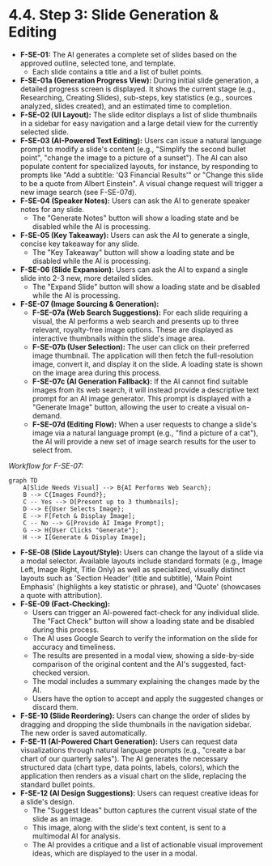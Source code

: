 # 4.4. Step 3: Slide Generation & Editing

*   **F-SE-01:** The AI generates a complete set of slides based on the approved outline, selected tone, and template.
    *   Each slide contains a title and a list of bullet points.
*   **F-SE-01a (Generation Progress View):** During initial slide generation, a detailed progress screen is displayed. It shows the current stage (e.g., Researching, Creating Slides), sub-steps, key statistics (e.g., sources analyzed, slides created), and an estimated time to completion.
*   **F-SE-02 (UI Layout):** The slide editor displays a list of slide thumbnails in a sidebar for easy navigation and a large detail view for the currently selected slide.
*   **F-SE-03 (AI-Powered Text Editing):** Users can issue a natural language prompt to modify a slide's content (e.g., "Simplify the second bullet point", "change the image to a picture of a sunset"). The AI can also populate content for specialized layouts, for instance, by responding to prompts like "Add a subtitle: 'Q3 Financial Results'" or "Change this slide to be a quote from Albert Einstein". A visual change request will trigger a new image search (see F-SE-07d).
*   **F-SE-04 (Speaker Notes):** Users can ask the AI to generate speaker notes for any slide.
    *   The "Generate Notes" button will show a loading state and be disabled while the AI is processing.
*   **F-SE-05 (Key Takeaway):** Users can ask the AI to generate a single, concise key takeaway for any slide.
    *   The "Key Takeaway" button will show a loading state and be disabled while the AI is processing.
*   **F-SE-06 (Slide Expansion):** Users can ask the AI to expand a single slide into 2-3 new, more detailed slides.
    *   The "Expand Slide" button will show a loading state and be disabled while the AI is processing.
*   **F-SE-07 (Image Sourcing & Generation):**
    *   **F-SE-07a (Web Search Suggestions):** For each slide requiring a visual, the AI performs a web search and presents up to three relevant, royalty-free image options. These are displayed as interactive thumbnails within the slide's image area.
    *   **F-SE-07b (User Selection):** The user can click on their preferred image thumbnail. The application will then fetch the full-resolution image, convert it, and display it on the slide. A loading state is shown on the image area during this process.
    *   **F-SE-07c (AI Generation Fallback):** If the AI cannot find suitable images from its web search, it will instead provide a descriptive text prompt for an AI image generator. This prompt is displayed with a "Generate Image" button, allowing the user to create a visual on-demand.
    *   **F-SE-07d (Editing Flow):** When a user requests to change a slide's image via a natural language prompt (e.g., "find a picture of a cat"), the AI will provide a new set of image search results for the user to select from.

*Workflow for F-SE-07:*
```mermaid
graph TD
    A[Slide Needs Visual] --> B{AI Performs Web Search};
    B --> C{Images Found?};
    C -- Yes --> D[Present up to 3 thumbnails];
    D --> E{User Selects Image};
    E --> F[Fetch & Display Image];
    C -- No --> G[Provide AI Image Prompt];
    G --> H{User Clicks "Generate"};
    H --> I[Generate & Display Image];
```

*   **F-SE-08 (Slide Layout/Style):** Users can change the layout of a slide via a modal selector. Available layouts include standard formats (e.g., Image Left, Image Right, Title Only) as well as specialized, visually distinct layouts such as 'Section Header' (title and subtitle), 'Main Point Emphasis' (highlights a key statistic or phrase), and 'Quote' (showcases a quote with attribution).
*   **F-SE-09 (Fact-Checking):**
    *   Users can trigger an AI-powered fact-check for any individual slide. The "Fact Check" button will show a loading state and be disabled during this process.
    *   The AI uses Google Search to verify the information on the slide for accuracy and timeliness.
    *   The results are presented in a modal view, showing a side-by-side comparison of the original content and the AI's suggested, fact-checked version.
    *   The modal includes a summary explaining the changes made by the AI.
    *   Users have the option to accept and apply the suggested changes or discard them.
*   **F-SE-10 (Slide Reordering):** Users can change the order of slides by dragging and dropping the slide thumbnails in the navigation sidebar. The new order is saved automatically.
*   **F-SE-11 (AI-Powered Chart Generation):** Users can request data visualizations through natural language prompts (e.g., "create a bar chart of our quarterly sales"). The AI generates the necessary structured data (chart type, data points, labels, colors), which the application then renders as a visual chart on the slide, replacing the standard bullet points.
*   **F-SE-12 (AI Design Suggestions):** Users can request creative ideas for a slide's design.
    *   The "Suggest Ideas" button captures the current visual state of the slide as an image.
    *   This image, along with the slide's text content, is sent to a multimodal AI for analysis.
    *   The AI provides a critique and a list of actionable visual improvement ideas, which are displayed to the user in a modal.
